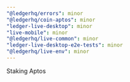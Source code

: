 ```yaml
---
"@ledgerhq/errors": minor
"@ledgerhq/coin-aptos": minor
"ledger-live-desktop": minor
"live-mobile": minor
"@ledgerhq/live-common": minor
"ledger-live-desktop-e2e-tests": minor
"@ledgerhq/live-env": minor
---
```


Staking Aptos
